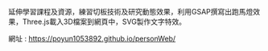 延伸學習課程及資源，練習切板技術及研究動態效果，利用GSAP撰寫出跑馬燈效果，Three.js載入3D檔案到網頁中，SVG製作文字特效。

網址 : https://poyun1053892.github.io/personWeb/
